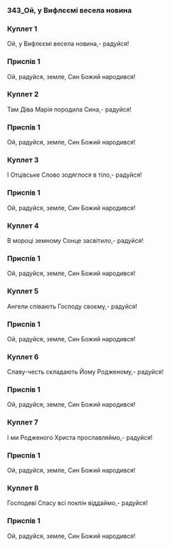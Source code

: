 ### 343_Ой, у Вифлєємі весела новина
### Куплет 1
Ой, у Вифлєємі весела новина,- радуйся!
### Приспів 1
Ой, радуйся, земле, Син Божий народився!
### Куплет 2
Там Діва Марія породила Сина,- радуйся!
### Приспів 1
Ой, радуйся, земле, Син Божий народився!
### Куплет 3
І Отцівське Слово зодяглося в тіло,- радуйся!
### Приспів 1
Ой, радуйся, земле, Син Божий народився!
### Куплет 4
В мороці земному Сонце засвітило,- радуйся!
### Приспів 1
Ой, радуйся, земле, Син Божий народився!
### Куплет 5
Ангели співають Господу своєму,- радуйся!
### Приспів 1
Ой, радуйся, земле, Син Божий народився!
### Куплет 6
Славу-честь складають Йому Родженому,- радуйся!
### Приспів 1
Ой, радуйся, земле, Син Божий народився!
### Куплет 7
І ми Родженого Христа прославляймо,- радуйся!
### Приспів 1
Ой, радуйся, земле, Син Божий народився!
### Куплет 8
Господеві Спасу всі поклін віддаймо,- радуйся!
### Приспів 1
Ой, радуйся, земле, Син Божий народився!
